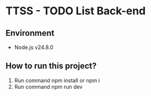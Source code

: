 # TTSS - TODO List Back-end
## Environment
- Node.js v24.8.0

## How to run this project?
1. Run command npm install or npm i
2. Run command npm run dev